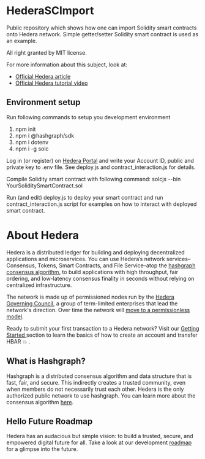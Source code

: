 # HederaSCImport

Public repository which shows how one can import Solidity smart contracts onto Hedera network.
Simple getter/setter Solidity smart contract is used as an example.

All right granted by MIT license.

For more information about this subject, look at:

- [Official Hedera article](https://hedera.com/blog/how-to-deploy-smart-contracts-on-hedera-part-1-a-simple-getter-and-setter-contract)
- [Official Hedera tutorial video](https://www.youtube.com/watch?v=L9Tm6yn_ayY)

## Environment setup

Run following commands to setup you development environment

1. npm init
2. npm i @hashgraph/sdk
3. npm i dotenv
4. npm i -g solc

Log in (or register) on [Hedera Portal](https://portal.hedera.com/login) and write your Account ID, public and private key to .env file. See deploy.js and contract_interaction.js for details.

Compile Solidity smart contract with following command:
solcjs --bin YourSoliditySmartContract.sol

Run (and edit) deploy.js to deploy your smart contract and run contract_interaction.js script for examples on how to interact with deployed smart contract.

# About Hedera

Hedera is a distributed ledger for building and deploying decentralized applications and microservices. You can use Hedera’s network services– Consensus, Tokens, Smart Contracts, and File Service–atop the [hashgraph consensus algorithm](core-concepts/hashgraph-consensus-algorithms/), to build applications with high throughput, fair ordering, and low-latency consensus finality in seconds without relying on centralized infrastructure.

The network is made up of permissioned nodes run by the [Hedera Governing Council](https://hedera.com/council), a group of term-limited enterprises that lead the network's direction. Over time the network will [move to a permissionless model](https://www.youtube.com/watch?v=QTNNYeSks-s).

Ready to submit your first transaction to a Hedera network? Visit our [Getting Started ](getting-started/introduction.md)section to learn the basics of how to create an account and transfer HBAR :boom: .

## What is Hashgraph?

Hashgraph is a distributed consensus algorithm and data structure that is fast, fair, and secure. This indirectly creates a trusted community, even when members do not necessarily trust each other. Hedera is the only authorized public network to use hashgraph. You can learn more about the consensus algorithm [here](core-concepts/hashgraph-consensus-algorithms/).

## Hello Future Roadmap

Hedera has an audacious but simple vision: to build a trusted, secure, and empowered digital future for all. Take a look at our development [roadmap](https://hedera.com/roadmap) for a glimpse into the future.
